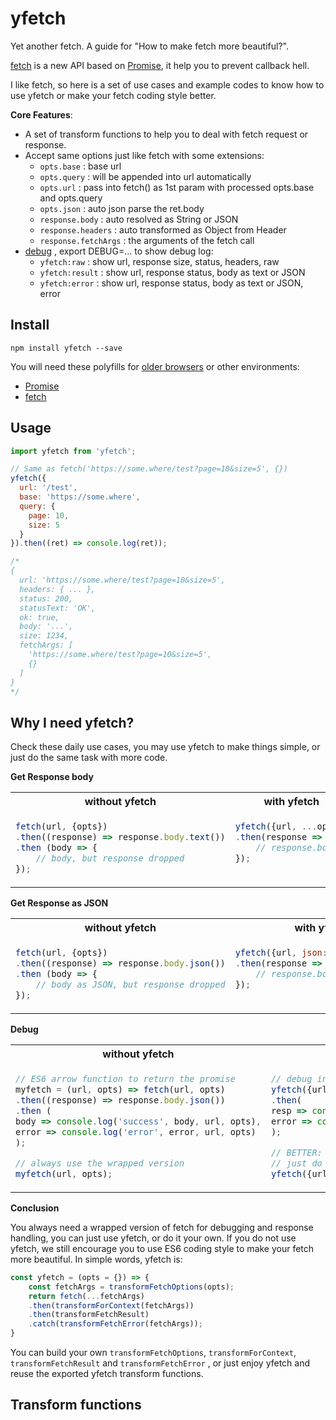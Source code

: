 yfetch
======
Yet another fetch. A guide for "How to make fetch more beautiful?".

[fetch](https://developer.mozilla.org/en-US/docs/Web/API/Fetch_API/Using_Fetch) is a new API based on [Promise](https://developers.google.com/web/fundamentals/getting-started/primers/promises), it help you to prevent callback hell.

I like fetch, so here is a set of use cases and example codes to know how to use yfetch or make your fetch coding style better.

**Core Features**:
* A set of transform functions to help you to deal with fetch request or response.
* Accept same options just like fetch with some extensions:
  * `opts.base` : base url
  * `opts.query` : will be appended into url automatically
  * `opts.url` : pass into fetch() as 1st param with processed opts.base and opts.query
  * `opts.json` : auto json parse the ret.body
  * `response.body` : auto resolved as String or JSON
  * `response.headers` : auto transformed as Object from Header
  * `response.fetchArgs` : the arguments of the fetch call
* [debug](https://www.npmjs.com/package/debug) , export DEBUG=... to show debug log:
  * `yfetch:raw` : show url, response size, status, headers, raw
  * `yfetch:result` : show url, response status, body as text or JSON
  * `yfetch:error` : show url, response status, body as text or JSON, error

Install
-------

```
npm install yfetch --save
```

You will need these polyfills for [older browsers](http://caniuse.com/#feat=promises) or other environments:
* [Promise](https://www.npmjs.com/search?q=promise%20polyfill&page=1&ranking=popularity)
* [fetch](https://www.npmjs.com/search?q=fetch%20polyfill&page=1&ranking=popularity)

Usage
-----

```javascript
import yfetch from 'yfetch';

// Same as fetch('https://some.where/test?page=10&size=5', {})
yfetch({
  url: '/test',
  base: 'https://some.where',
  query: {
    page: 10,
    size: 5
  }
}).then((ret) => console.log(ret));

/*
{
  url: 'https://some.where/test?page=10&size=5',
  headers: { ... },
  status: 200,
  statusText: 'OK',
  ok: true,
  body: '...',
  size: 1234,
  fetchArgs: [
    'https://some.where/test?page=10&size=5',
    {}
  ]
}
*/
```

Why I need yfetch?
------------------

Check these daily use cases, you may use yfetch to make things simple, or just do the same task with more code.

**Get Response body**
<table>
 <tr>
  <th width="50%">without yfetch</th><th width="50%">with yfetch</th>
 </tr>
 <tr>
  <td valign="top">

```javascript
fetch(url, {opts})
.then((response) => response.body.text())
.then (body => {
    // body, but response dropped
});
```

  </td>
  <td valign="top">

```javascript
yfetch({url, ...opts})
.then(response => {
    // response.body
});
```

  </td>
 </tr>
</table>

**Get Response as JSON**
<table>
 <tr>
  <th width="50%">without yfetch</th><th width="50%">with yfetch</th>
 </tr>
 <tr>
  <td valign="top">

```javascript
fetch(url, {opts})
.then((response) => response.body.json())
.then (body => {
    // body as JSON, but response dropped
});
```

  </td>
  <td valign="top">

```javascript
yfetch({url, json: true, ...opts})
.then(response => {
    // response.body as JSON
});
```

  </td>
 </tr>
</table>

**Debug**
<table>
 <tr>
  <th width="50%">without yfetch</th><th width="50%">with yfetch</th>
 </tr>
 <tr>
  <td valign="top">

```javascript
// ES6 arrow function to return the promise
myfetch = (url, opts) => fetch(url, opts)
.then((response) => response.body.json())
.then (
body => console.log('success', body, url, opts),
error => console.log('error', error, url, opts)
);

// always use the wrapped version
myfetch(url, opts);
```

  </td>
  <td valign="top">

```javascript
// debug in your code....deprecated
yfetch({url, json: true, ...opts})
.then(
resp => console.log('success', resp.body, resp.fetchArgs),
error => console.log('error', error, error.fetchArgs)
);

// BETTER: export DEBUG=yfetch:* then
// just do yfetch without changing your code
yfetch({url, json: true, ...opts})
```

  </td>
 </tr>
</table>

**Conclusion**

You always need a wrapped version of fetch for debugging and response handling, you can just use yfetch, or do it your own. If you do not use yfetch, we still encourage you to use ES6 coding style to make your fetch more beautiful. In simple words, yfetch is:

```javascript
const yfetch = (opts = {}) => {
    const fetchArgs = transformFetchOptions(opts);
    return fetch(...fetchArgs)
    .then(transformForContext(fetchArgs))
    .then(transformFetchResult)
    .catch(transformFetchError(fetchArgs));
}
```

You can build your own `transformFetchOptions`, `transformForContext`, `transformFetchResult` and `transformFetchError` , or just enjoy yfetch and reuse the exported yfetch transform functions.

Transform functions
-------------------
